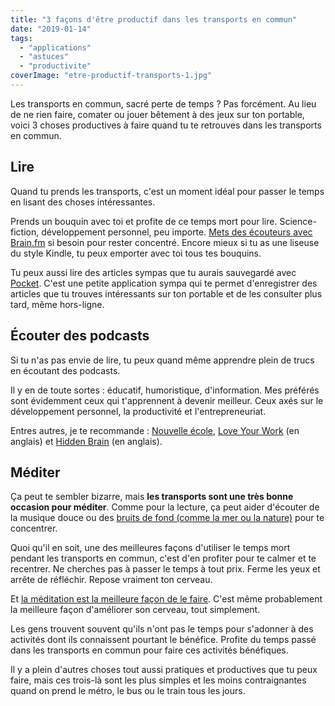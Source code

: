 ```yaml
---
title: "3 façons d'être productif dans les transports en commun"
date: "2019-01-14"
tags:
  - "applications"
  - "astuces"
  - "productivite"
coverImage: "etre-productif-transports-1.jpg"
---
```


Les transports en commun, sacré perte de temps ? Pas forcément. Au lieu de ne rien faire, comater ou jouer bêtement à des jeux sur ton portable, voici 3 choses productives à faire quand tu te retrouves dans les transports en commun.<!--more-->

## Lire

Quand tu prends les transports, c'est un moment idéal pour passer le temps en lisant des choses intéressantes.

Prends un bouquin avec toi et profite de ce temps mort pour lire. Science-fiction, développement personnel, peu importe. [Mets des écouteurs avec Brain.fm](https://tobal.fr/ameliore-ta-concentration-et-ta-productivite-avec-brain-fm/) si besoin pour rester concentré. Encore mieux si tu as une liseuse du style Kindle, tu peux emporter avec toi tous tes bouquins.

Tu peux aussi lire des articles sympas que tu aurais sauvegardé avec [Pocket](https://tobal.fr/9-outils-essentiels-a-ma-productivite-que-jutilise-au-quotidien/). C'est une petite application sympa qui te permet d'enregistrer des articles que tu trouves intéressants sur ton portable et de les consulter plus tard, même hors-ligne.

## Écouter des podcasts

Si tu n'as pas envie de lire, tu peux quand même apprendre plein de trucs en écoutant des podcasts.

Il y en de toute sortes : éducatif, humoristique, d'information. Mes préférés sont évidemment ceux qui t'apprennent à devenir meilleur. Ceux axés sur le développement personnel, la productivité et l'entrepreneuriat.

Entres autres, je te recommande : [Nouvelle école](https://nouvelleecole.org/), [Love Your Work](https://kadavy.net/blog/archive/love-your-work/) (en anglais) et [Hidden Brain](https://www.npr.org/podcasts/510308/hidden-brain) (en anglais).

## Méditer

Ça peut te sembler bizarre, mais **les transports sont une très bonne occasion pour méditer**. Comme pour la lecture, ça peut aider d'écouter de la musique douce ou des [bruits de fond (comme la mer ou la nature)](https://tobal.fr/une-application-web-pour-mieux-se-concentrer-et-etre-plus-productif/) pour te concentrer.

Quoi qu'il en soit, une des meilleures façons d'utiliser le temps mort pendant les transports en commun, c'est d'en profiter pour te calmer et te recentrer. Ne cherches pas à passer le temps à tout prix. Ferme les yeux et arrête de réfléchir. Repose vraiment ton cerveau.

Et [la méditation est la meilleure façon de le faire](https://tobal.fr/comment-se-mettre-a-la-meditation/). C'est même probablement la meilleure façon d'améliorer son cerveau, tout simplement.

Les gens trouvent souvent qu'ils n'ont pas le temps pour s'adonner à des activités dont ils connaissent pourtant le bénéfice. Profite du temps passé dans les transports en commun pour faire ces activités bénéfiques.

Il y a plein d'autres choses tout aussi pratiques et productives que tu peux faire, mais ces trois-là sont les plus simples et les moins contraignantes quand on prend le métro, le bus ou le train tous les jours.

